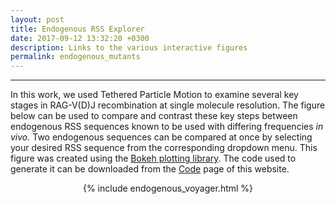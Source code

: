 ```yaml
---
layout: post
title: Endogenous RSS Explorer
date: 2017-09-12 13:32:20 +0300
description: Links to the various interactive figures 
permalink: endogenous_mutants
---
```


---

In this work, we used Tethered Particle Motion to examine several key stages in
RAG-V(D)J recombination at single molecule resolution. The figure below can be
used to compare and contrast these key steps between endogenous RSS sequences
known to be used with differing frequencies *in vivo.* Two endogenous sequences
can be compared at once by selecting your desired RSS sequence from the corresponding
dropdown menu. This figure was created using the [Bokeh plotting
library](http://bokeh.pydata.org). The code used to generate it can be downloaded from the
[Code]({{site.baseurl}}/code) page of this website. 

<center>

{% include endogenous_voyager.html %}

</center>